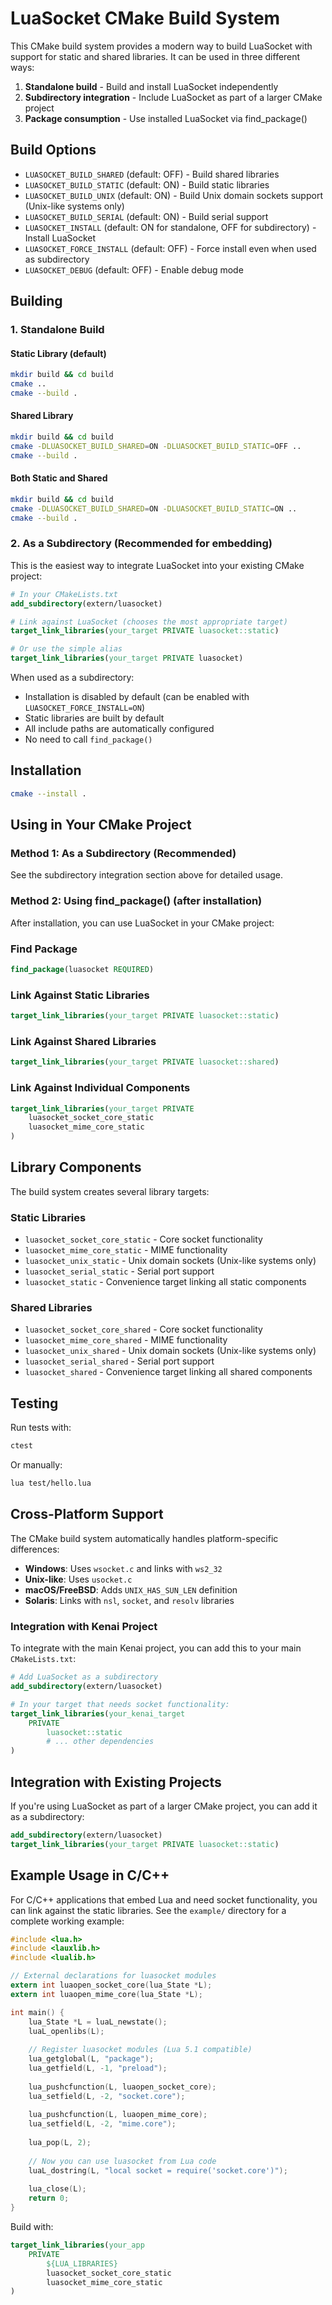 # LuaSocket CMake Build System

This CMake build system provides a modern way to build LuaSocket with support for static and shared libraries. It can be used in three different ways:

1. **Standalone build** - Build and install LuaSocket independently
2. **Subdirectory integration** - Include LuaSocket as part of a larger CMake project
3. **Package consumption** - Use installed LuaSocket via find_package()

## Build Options

- `LUASOCKET_BUILD_SHARED` (default: OFF) - Build shared libraries
- `LUASOCKET_BUILD_STATIC` (default: ON) - Build static libraries  
- `LUASOCKET_BUILD_UNIX` (default: ON) - Build Unix domain sockets support (Unix-like systems only)
- `LUASOCKET_BUILD_SERIAL` (default: ON) - Build serial support
- `LUASOCKET_INSTALL` (default: ON for standalone, OFF for subdirectory) - Install LuaSocket
- `LUASOCKET_FORCE_INSTALL` (default: OFF) - Force install even when used as subdirectory
- `LUASOCKET_DEBUG` (default: OFF) - Enable debug mode

## Building

### 1. Standalone Build

#### Static Library (default)

```bash
mkdir build && cd build
cmake ..
cmake --build .
```

#### Shared Library

```bash
mkdir build && cd build
cmake -DLUASOCKET_BUILD_SHARED=ON -DLUASOCKET_BUILD_STATIC=OFF ..
cmake --build .
```

#### Both Static and Shared

```bash
mkdir build && cd build
cmake -DLUASOCKET_BUILD_SHARED=ON -DLUASOCKET_BUILD_STATIC=ON ..
cmake --build .
```

### 2. As a Subdirectory (Recommended for embedding)

This is the easiest way to integrate LuaSocket into your existing CMake project:

```cmake
# In your CMakeLists.txt
add_subdirectory(extern/luasocket)

# Link against LuaSocket (chooses the most appropriate target)
target_link_libraries(your_target PRIVATE luasocket::static)

# Or use the simple alias
target_link_libraries(your_target PRIVATE luasocket)
```

When used as a subdirectory:
- Installation is disabled by default (can be enabled with `LUASOCKET_FORCE_INSTALL=ON`)
- Static libraries are built by default
- All include paths are automatically configured
- No need to call `find_package()`

## Installation

```bash
cmake --install .
```

## Using in Your CMake Project

### Method 1: As a Subdirectory (Recommended)

See the subdirectory integration section above for detailed usage.

### Method 2: Using find_package() (after installation)

After installation, you can use LuaSocket in your CMake project:

### Find Package

```cmake
find_package(luasocket REQUIRED)
```

### Link Against Static Libraries

```cmake
target_link_libraries(your_target PRIVATE luasocket::static)
```

### Link Against Shared Libraries

```cmake
target_link_libraries(your_target PRIVATE luasocket::shared)
```

### Link Against Individual Components

```cmake
target_link_libraries(your_target PRIVATE 
    luasocket_socket_core_static
    luasocket_mime_core_static
)
```

## Library Components

The build system creates several library targets:

### Static Libraries
- `luasocket_socket_core_static` - Core socket functionality
- `luasocket_mime_core_static` - MIME functionality
- `luasocket_unix_static` - Unix domain sockets (Unix-like systems only)
- `luasocket_serial_static` - Serial port support
- `luasocket_static` - Convenience target linking all static components

### Shared Libraries
- `luasocket_socket_core_shared` - Core socket functionality
- `luasocket_mime_core_shared` - MIME functionality  
- `luasocket_unix_shared` - Unix domain sockets (Unix-like systems only)
- `luasocket_serial_shared` - Serial port support
- `luasocket_shared` - Convenience target linking all shared components

## Testing

Run tests with:

```bash
ctest
```

Or manually:

```bash
lua test/hello.lua
```

## Cross-Platform Support

The CMake build system automatically handles platform-specific differences:

- **Windows**: Uses `wsocket.c` and links with `ws2_32`
- **Unix-like**: Uses `usocket.c` 
- **macOS/FreeBSD**: Adds `UNIX_HAS_SUN_LEN` definition
- **Solaris**: Links with `nsl`, `socket`, and `resolv` libraries

### Integration with Kenai Project

To integrate with the main Kenai project, you can add this to your main `CMakeLists.txt`:

```cmake
# Add LuaSocket as a subdirectory
add_subdirectory(extern/luasocket)

# In your target that needs socket functionality:
target_link_libraries(your_kenai_target 
    PRIVATE 
        luasocket::static
        # ... other dependencies
)
```

## Integration with Existing Projects

If you're using LuaSocket as part of a larger CMake project, you can add it as a subdirectory:

```cmake
add_subdirectory(extern/luasocket)
target_link_libraries(your_target PRIVATE luasocket::static)
```

## Example Usage in C/C++

For C/C++ applications that embed Lua and need socket functionality, you can link against the static libraries. See the `example/` directory for a complete working example:

```c
#include <lua.h>
#include <lauxlib.h>
#include <lualib.h>

// External declarations for luasocket modules
extern int luaopen_socket_core(lua_State *L);
extern int luaopen_mime_core(lua_State *L);

int main() {
    lua_State *L = luaL_newstate();
    luaL_openlibs(L);
    
    // Register luasocket modules (Lua 5.1 compatible)
    lua_getglobal(L, "package");
    lua_getfield(L, -1, "preload");
    
    lua_pushcfunction(L, luaopen_socket_core);
    lua_setfield(L, -2, "socket.core");
    
    lua_pushcfunction(L, luaopen_mime_core);
    lua_setfield(L, -2, "mime.core");
    
    lua_pop(L, 2);
    
    // Now you can use luasocket from Lua code
    luaL_dostring(L, "local socket = require('socket.core')");
    
    lua_close(L);
    return 0;
}
```

Build with:
```cmake
target_link_libraries(your_app 
    PRIVATE 
        ${LUA_LIBRARIES}
        luasocket_socket_core_static
        luasocket_mime_core_static
)
```
